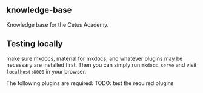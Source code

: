 ## knowledge-base

Knowledge base for the Cetus Academy.

## Testing locally

make sure mkdocs, material for mkdocs, and whatever plugins may be necessary are installed first. 
Then you can simply run `mkdocs serve` and visit `localhost:8000` in your browser.

The following plugins are required:
TODO: test the required plugins
